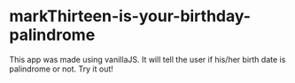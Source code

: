 # markThirteen-is-your-birthday-palindrome
This app was made using vanillaJS. It will tell the user if his/her birth date is palindrome or not.
Try it out!
